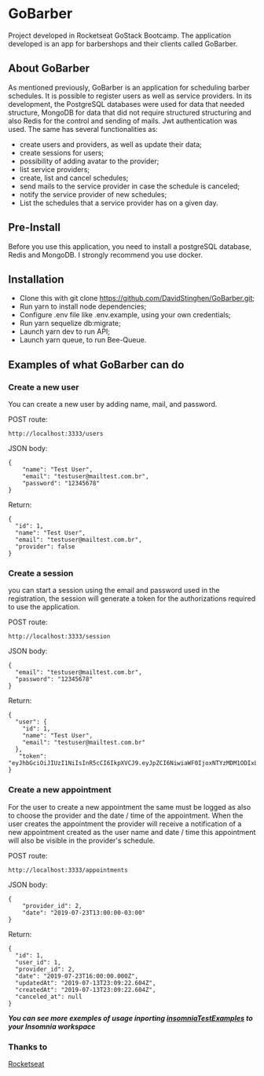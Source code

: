 # GoBarber

 Project developed in Rocketseat GoStack Bootcamp. The application developed is an app for barbershops and their clients called   GoBarber.
 
 ## About GoBarber
 
 As mentioned previously, GoBarber is an application for scheduling barber schedules. It is possible to register users as well as service providers. In its development, the PostgreSQL databases were used for data that needed structure, MongoDB for data that did not require structured structuring and also Redis for the control and sending of mails. Jwt authentication was used. The same has several functionalities as:
 
- create users and providers, as well as update their data;
- create sessions for users;
- possibility of adding avatar to the provider;
- list service providers;
- create, list and cancel schedules;
- send mails to the service provider in case the schedule is canceled;
- notify the service provider of new schedules;
- List the schedules that a service provider has on a given day.
 
 
 ## Pre-Install
 
 Before you use this application, you need to install a postgreSQL database, Redis and MongoDB. I strongly recommend you use docker.
 
 ## Installation
 
- Clone this with git clone https://github.com/DavidStinghen/GoBarber.git;
- Run yarn to install node dependencies;
- Configure .env file like .env.example, using your own credentials;
- Run yarn sequelize db:migrate;
- Launch yarn dev to run API;
- Launch yarn queue, to run Bee-Queue.

## Examples of what GoBarber can do

### Create a new user

You can create a new user by adding name, mail, and password.

POST route:
```
http://localhost:3333/users
````

JSON body:
```
{
	"name": "Test User",
	"email": "testuser@mailtest.com.br",
	"password": "12345678"
}
```

Return:
```
{
  "id": 1,
  "name": "Test User",
  "email": "testuser@mailtest.com.br",
  "provider": false
}
```

### Create a session

you can start a session using the email and password used in the registration, the session will generate a token for the authorizations required to use the application.

POST route:
```
http://localhost:3333/session
```

JSON body:
```
{
  "email": "testuser@mailtest.com.br",
  "password": "12345678"
}
```

Return:
```
{
  "user": {
    "id": 1,
    "name": "Test User",
    "email": "testuser@mailtest.com.br"
  },
   "token":   "eyJhbGciOiJIUzI1NiIsInR5cCI6IkpXVCJ9.eyJpZCI6NiwiaWF0IjoxNTYzMDM1ODIxLCJleHAiOjE1NjM2NDA2MjF9.lInf1Rw68CKgFhNRCt7FduULdsTTkb8JmPsm_iEfG_8"
}
```

### Create a new appointment

For the user to create a new appointment the same must be logged as also to choose the provider and the date / time of the appointment. When the user creates the appointment the provider will receive a notification of a new appointment created as the user name and date / time this appointment will also be visible in the provider's schedule.

POST route:
```
http://localhost:3333/appointments
```

JSON body:
```
{
	"provider_id": 2,
	"date": "2019-07-23T13:00:00-03:00"
}
```

Return:
```
{
  "id": 1,
  "user_id": 1,
  "provider_id": 2,
  "date": "2019-07-23T16:00:00.000Z",
  "updatedAt": "2019-07-13T23:09:22.604Z",
  "createdAt": "2019-07-13T23:09:22.604Z",
  "canceled_at": null
}
```
***You can see more exemples of usage inporting [insomniaTestExamples](https://raw.githubusercontent.com/DavidStinghen/GoBarber/blob/master/Insomnia_2019-07-14.json) to your Insomnia workspace***

### Thanks to

[Rocketseat](https://rocketseat.com.br/)
